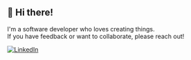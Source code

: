 ## 👋 Hi there!

I'm a software developer who loves creating things.<br> If you have feedback or want to collaborate, please reach out!

[![LinkedIn](https://img.shields.io/badge/LinkedIn-Connect-blue)](https://www.linkedin.com/in/youngsong-us/)


